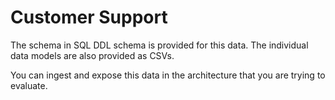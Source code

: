 # Customer Support

The schema in SQL DDL schema is provided for this data. The individual data models are also provided as CSVs.

You can ingest and expose this data in the architecture that you are trying to evaluate.

